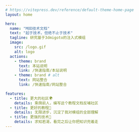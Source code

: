 ```yaml
---
# https://vitepress.dev/reference/default-theme-home-page
layout: home

hero:
  name: "MOD技术文档"
  text: "起于技术，但绝不止于技术"
  tagline: 研究基于3dmigoto的注入式模组
  image:
    src: /logo.gif
    alt: logo
  actions:
    - theme: brand
      text: 本站说明
      link: /快速指南/本站说明
    - theme: brand # alt
      text: 网站整合
      link: /快速指南/网站整合

features:
  - title: 更大的社区🌍
    details: 乘荫前人，编写这个教程文档反哺社区
  - title: 更好的教程🌟
    details: 无限进步，沉淀了我对模组的全部理解
  - title: 更强的技术💪
    details: 求知若渴，看完之后让你把知识兜着走
---
```


